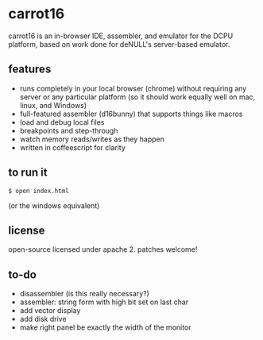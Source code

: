 
carrot16
========

carrot16 is an in-browser IDE, assembler, and emulator for the DCPU platform,
based on work done for deNULL's server-based emulator.

## features

- runs completely in your local browser (chrome) without requiring any server
  or any particular platform (so it should work equally well on mac, linux,
  and Windows)
- full-featured assembler (d16bunny) that supports things like macros
- load and debug local files
- breakpoints and step-through
- watch memory reads/writes as they happen
- written in coffeescript for clarity

## to run it

    $ open index.html

(or the windows equivalent)

## license

open-source licensed under apache 2. patches welcome!

## to-do

- disassembler (is this really necessary?)
- assembler: string form with high bit set on last char
- add vector display
- add disk drive
- make right panel be exactly the width of the monitor
